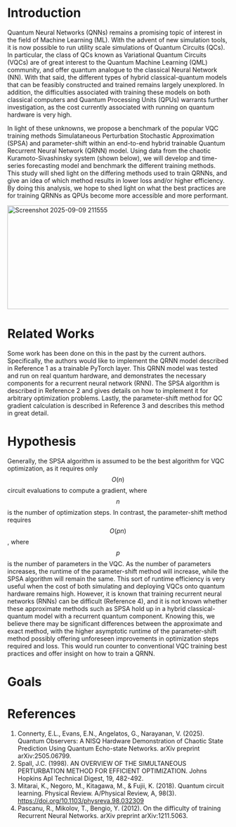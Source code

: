 # Introduction
Quantum Neural Networks (QNNs) remains a promising topic of interest in the field of Machine Learning (ML). With the advent of new simulation tools, it is now possible to run utility scale simulations of Quantum Circuits (QCs). In particular, the class of QCs known as Variational Quantum Circuits (VQCs) are of great interest to the Quantum Machine Learning (QML) community, and offer quantum analogue to the classical Neural Network (NN). With that said, the different types of hybrid classical-quantum models that can be feasibly constructed and trained remains largely unexplored. In addition, the difficulties associated with training these models on both classical computers and Quantum Processing Units (QPUs) warrants further investigation, as the cost currently associated with running on quantum hardware is very high.

In light of these unknowns, we propose a benchmark of the popular VQC training methods Simulataneous Perturbation Stochastic Approximation (SPSA) and parameter-shift within an end-to-end hybrid trainable Quantum Recurrent Neural Network (QRNN) model. Using data from the chaotic Kuramoto-Sivashinsky system (shown below), we will develop and time-series forecasting model and benchmark the different training methods. This study will shed light on the differing methods used to train QRNNs, and give an idea of which method results in lower loss and/or higher efficiency. By doing this analysis, we hope to shed light on what the best practices are for training QRNNs as QPUs become more accessible and more performant.

<img width="956" height="236" alt="Screenshot 2025-09-09 211555" src="https://github.com/user-attachments/assets/f078971d-a8e6-4389-8641-5e8afef08b62" />


# Related Works

Some work has been done on this in the past by the current authors. Specifically, the authors would like to implement the QRNN model described in Reference 1 as a trainable PyTorch layer. This QRNN model was tested and run on real quantum hardware, and demonstrates the necessary components for a recurrent neural network (RNN). The SPSA algorithm is described in Reference 2 and gives details on how to implement it for arbitrary optimization problems. Lastly, the parameter-shift method for QC gradient calculation is described in Reference 3 and describes this method in great detail.

# Hypothesis
Generally, the SPSA algorithm is assumed to be the best algorithm for VQC optimization, as it requires only $$O(n)$$ circuit evaluations to compute a gradient, where $$n$$ is the number of optimization steps. In contrast, the parameter-shift method requires $$O(pn)$$, where $$p$$ is the number of parameters in the VQC. As the number of parameters increases, the runtime of the parameter-shift method will increase, while the SPSA algorithm will remain the same. This sort of runtime efficiency is very useful when the cost of both simulating and deploying VQCs onto quantum hardware remains high. However, it is known that training recurrent neural networks (RNNs) can be difficult (Reference 4), and it is not known whether these approximate methods such as SPSA hold up in a hybrid classical-quantum model with a recurrent quantum component. Knowing this, we believe there may be significant differences between the approximate and exact method, with the higher asymptotic runtime of the parameter-shift method possibly offering unforeseen improvements in optimization steps required and loss. This would run counter to conventional VQC training best practices and offer insight on how to train a QRNN.

# Goals


# References 
1. Connerty, E.L., Evans, E.N., Angelatos, G., Narayanan, V. (2025). Quantum Observers: A NISQ Hardware Demonstration of Chaotic State Prediction Using Quantum Echo-state Networks. arXiv preprint arXiv:2505.06799.
2. Spall, J.C. (1998). AN OVERVIEW OF THE SIMULTANEOUS PERTURBATION METHOD FOR EFFICIENT OPTIMIZATION. Johns Hopkins Apl Technical Digest, 19, 482-492.
3. Mitarai, K., Negoro, M., Kitagawa, M., & Fujii, K. (2018). Quantum circuit learning. Physical Review. A/Physical Review, A, 98(3). https://doi.org/10.1103/physreva.98.032309
4. Pascanu, R., Mikolov, T., Bengio, Y. (2012). On the difficulty of training Recurrent Neural Networks. arXiv preprint arXiv:1211.5063.
